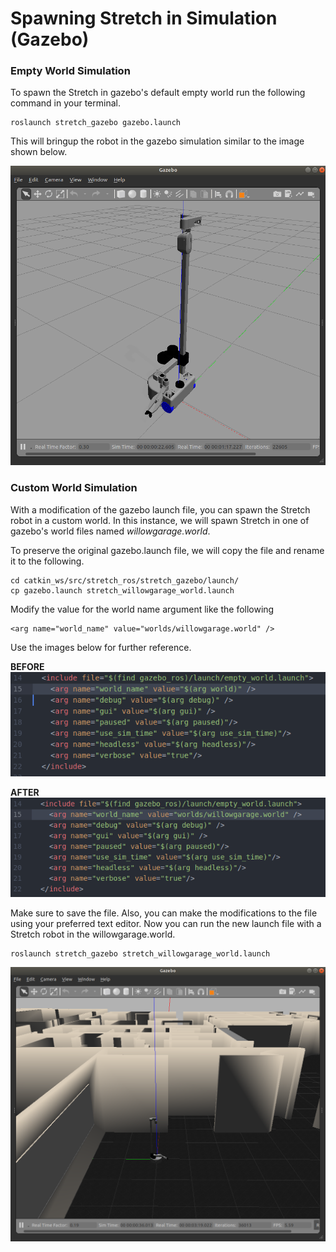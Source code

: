 # Spawning Stretch in Simulation (Gazebo)

### Empty World Simulation
To spawn the Stretch in gazebo's default empty world run the following command in your terminal.
```
roslaunch stretch_gazebo gazebo.launch
```
This will bringup the robot in the gazebo simulation similar to the image shown below.

<!-- <img src="images/stretch_gazebo_empty_world.png" width="500" align="center"> -->
![image](images/stretch_gazebo_empty_world.png)

### Custom World Simulation
With a modification of the gazebo launch file, you can spawn the Stretch robot in a custom world. In this instance, we will spawn Stretch in one of gazebo's world files named *willowgarage.world*.

To preserve the original gazebo.launch file, we will copy the file and rename it to the following.

```
cd catkin_ws/src/stretch_ros/stretch_gazebo/launch/
cp gazebo.launch stretch_willowgarage_world.launch
```

Modify the value for the world name argument like the following
```
<arg name="world_name" value="worlds/willowgarage.world" />
```
Use the images below for further reference.

**BEFORE**
![image](images/before_launch_file_edit.png)

**AFTER**
![image](images/after_launch_file_edit.png)

Make sure to save the file. Also, you can make the modifications to the file using your preferred text editor. Now you can run the new launch file with a Stretch robot in the willowgarage.world.

```
roslaunch stretch_gazebo stretch_willowgarage_world.launch
```

![image](images/stretch_willowgarage_world.png)
